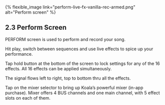 ---
---

{% flexible_image link="perform-live-fx-vanilla-rec-armed.png" alt="Perform screen" %}

## 2.3 Perform Screen

PERFORM screen is used to perform and record your song.

Hit play, switch between sequences and use live effects to spice up your performance.

Tap hold button at the bottom of the screen to lock settings for any of the 16 effects. All 16 effects can be applied simultaneously. 

The signal flows left to right, top to bottom thru all the effects.

Tap on the mixer selector to bring up Koala’s powerful mixer (in-app purchase). Mixer offers 4 BUS channels and one main channel, with 5 effect slots on each of them.
